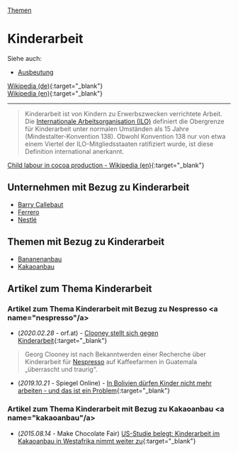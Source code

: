 [Themen](../themen.html)   

# Kinderarbeit

Siehe auch:
* [Ausbeutung](../thema/ausbeutung.html)

[Wikipedia (de)](https://de.wikipedia.org/wiki/Kinderarbeit){:target="_blank"}   
[Wikipedia (en)](https://en.wikipedia.org/wiki/Child_labour){:target="_blank"}   

---

> Kinderarbeit ist von Kindern zu Erwerbszwecken verrichtete Arbeit.   
Die [Internationale Arbeitsorganisation (ILO)](../organisationen/ilo.html) definiert die Obergrenze für Kinderarbeit unter normalen Umständen als 15 Jahre (Mindestalter-Konvention 138). Obwohl Konvention 138 nur von etwa einem Viertel der ILO-Mitgliedsstaaten ratifiziert wurde, ist diese Definition international anerkannt.   

[Child labour in cocoa production - Wikipedia (en)](https://en.wikipedia.org/wiki/Child_labour_in_cocoa_production){:target="_blank"}   

## Unternehmen mit Bezug zu Kinderarbeit
* [Barry Callebaut](../konzerne/barry_callebaut#kinderarbeit)
* [Ferrero](../konzerne/ferrero#kinderarbeit)
* [Nestlé](../konzerne/nestle#kinderarbeit)

## Themen mit Bezug zu Kinderarbeit
* [Bananenanbau](../thema/bananenanbau.html)
* [Kakaoanbau](..thema/kakaoanbau.html)

## Artikel zum Thema Kinderarbeit
### Artikel zum Thema Kinderarbeit mit Bezug zu Nespresso <a name="nespresso"/a>
* (_2020.02.28_ - orf.at) - [Clooney stellt sich gegen Kinderarbeit](https://orf.at/stories/3155831/){:target="_blank"}   
> Georg Clooney ist nach Bekanntwerden einer Recherche über Kinderarbeit für [Nespresso](../marken/nespresso.html) auf Kaffeefarmen in Guatemala „überrascht und traurig“.   

* (_2019.10.21_ - Spiegel Online) - [In Bolivien dürfen Kinder nicht mehr arbeiten - und das ist ein Problem](https://www.spiegel.de/politik/ausland/bolivien-und-seine-kinderarbeiter-zurueck-in-der-rechtlosigkeit-a-1289863.html){:target="_blank"}

### Artikel zum Thema Kinderarbeit mit Bezug zu Kakaoanbau <a name="kakaoanbau"/a>
* (_2015.08.14_ - Make Chocolate Fair) [US-Studie belegt: Kinderarbeit im Kakaoanbau in Westafrika nimmt weiter zu](https://at.makechocolatefair.org/news/us-studie-belegt-kinderarbeit-westafrika-nimmt-weiter-zu){:target="_blank"}   
